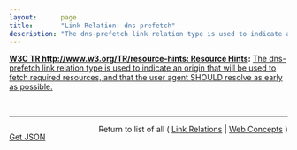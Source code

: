 ```yaml
---
layout:      page
title:       "Link Relation: dns-prefetch"
description: "The dns-prefetch link relation type is used to indicate an origin that will be used to fetch required resources, and that the user agent SHOULD resolve as early as possible."
---
```


**[W3C TR http://www.w3.org/TR/resource-hints: Resource Hints](/specs/W3C/TR/resource-hints "This specification defines the dns-prefetch, preconnect, prefetch, and prerender relationships of the HTML Link Element (<link>). These primitives enable the developer, and the server generating or delivering the resources, to assist the user agent in the decision process of which origins it should connect to, and which resources it should fetch and preprocess to improve page performance."):** [The dns-prefetch link relation type is used to indicate an origin that will be used to fetch required resources, and that the user agent SHOULD resolve as early as possible.](www.w3.org/TR/resource-hints/#dns-prefetch "Read documentation for Link Relation &#34;dns-prefetch&#34;")

<br/>
<hr/>

<p style="float : left"><a href="dns-prefetch.json" title="Get JSON representing this particular Web Concept">Get JSON</a></p>
<p style="text-align: right">Return to list of all ( <a href="../link-relations">Link Relations</a> | <a href="../">Web Concepts</a> )</p>
